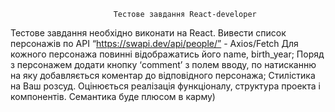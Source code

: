                            Тестове завдання React-developer

Тестове завдання необхідно виконати на React.
Вивести список персонажів по API “https://swapi.dev/api/people/” - Axios/Fetch
Для кожного персонажа повинні відображатись його name, birth_year;
Поряд з персонажем додати кнопку ‘comment’ з полем вводу, по натисканню на яку добавляється коментар до відповідного персонажа;
Стилістика на Ваш розсуд. Оцінюється реалізація функціоналу, структура проекта і компонентів. Семантика буде плюсом в карму)
